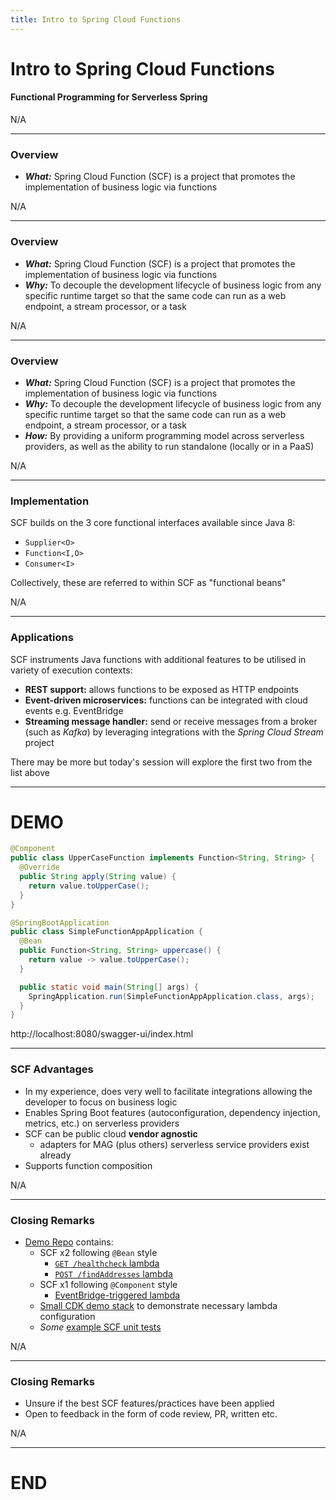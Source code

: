 ```yaml
---
title: Intro to Spring Cloud Functions
---
```


# Intro to Spring Cloud Functions

#### Functional Programming for Serverless Spring

<aside class="notes">
  N/A
</aside>

---

### Overview

- ***What:*** Spring Cloud Function (SCF) is a project that promotes the implementation of business logic via functions

<aside class="notes">
  N/A
</aside>

---

### Overview

- ***What:*** Spring Cloud Function (SCF) is a project that promotes the implementation of business logic via functions
- ***Why:*** To decouple the development lifecycle of business logic from any specific runtime target so that the same code can run as a web endpoint, a stream processor, or a task

<aside class="notes">
  N/A
</aside>

---

### Overview

- ***What:*** Spring Cloud Function (SCF) is a project that promotes the implementation of business logic via functions
- ***Why:*** To decouple the development lifecycle of business logic from any specific runtime target so that the same code can run as a web endpoint, a stream processor, or a task
- ***How:*** By providing a uniform programming model across serverless providers, as well as the ability to run standalone (locally or in a PaaS)

<aside class="notes">
  N/A
</aside>

---

### Implementation

SCF builds on the 3 core functional interfaces available since Java 8:

- `Supplier<O>`
- `Function<I,O>`
- `Consumer<I>`

Collectively, these are referred to within SCF as "functional beans"

<aside class="notes">
  N/A
</aside>

---

### Applications

SCF instruments Java functions with additional features to be utilised in variety of execution contexts:

- **REST support:** allows functions to be exposed as HTTP endpoints
- **Event-driven microservices:** functions can be integrated with cloud events e.g. EventBridge
- **Streaming message handler:** send or receive messages from a broker (such as *Kafka*) by leveraging integrations with the *Spring Cloud Stream* project

<aside class="notes">
  There may be more but today's session will explore the first two from the list above
</aside>

---

# DEMO

<aside class="notes">

```java
@Component
public class UpperCaseFunction implements Function<String, String> {
  @Override
  public String apply(String value) {
    return value.toUpperCase();
  }
}
```

```java
@SpringBootApplication
public class SimpleFunctionAppApplication {
  @Bean
  public Function<String, String> uppercase() {
    return value -> value.toUpperCase();
  }

  public static void main(String[] args) {
    SpringApplication.run(SimpleFunctionAppApplication.class, args);
  }
}
```

http://localhost:8080/swagger-ui/index.html

</aside>

---

### SCF Advantages

- In my experience, does very well to facilitate integrations allowing the developer to focus on business logic
- Enables Spring Boot features (autoconfiguration, dependency injection, metrics, etc.) on serverless providers
- SCF can be public cloud **vendor agnostic**
  - adapters for MAG (plus others) serverless service providers exist already
- Supports function composition

<aside class="notes">
  N/A
</aside>

---

### Closing Remarks

- [Demo Repo](https://github.com/render3d/spring-cloud-functions-demo-aws) contains:
  - SCF x2 following `@Bean` style
    - [`GET /healthcheck` lambda](spring-cloud-functions-healthcheck-lambda/src/main/java/com/accenture/lambda/HealthCheckApplication.java)
    - [`POST /findAddresses` lambda](spring-cloud-functions-geocode-lambda/src/main/java/com/accenture/lambda/FindAddressesApplication.java)
  - SCF x1 following `@Component` style
    - [EventBridge-triggered lambda](spring-cloud-functions-eventbridge-lambda/src/main/java/com/accenture/lambda/functions/EventBridgeFunction.java)
  - [Small CDK demo stack](spring-cloud-functions-demo-infrastructure/src/main/java/com/accenture/cdk/SpringCloudFunctionsDemoInfrastructureStack.java) to demonstrate necessary lambda configuration
  - *Some* [example SCF unit tests](spring-cloud-functions-healthcheck-lambda/src/test/java/com/accenture/lambda)

<aside class="notes">
  N/A
</aside>

---

### Closing Remarks

- Unsure if the best SCF features/practices have been applied
- Open to feedback in the form of code review, PR, written etc.

<aside class="notes">
  N/A
</aside>

---

# END
